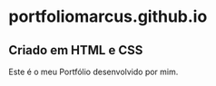 # portfoliomarcus.github.io #

## Criado em HTML e CSS ##

Este é o meu Portfólio desenvolvido por mim.
